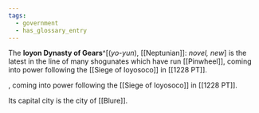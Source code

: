 ```yaml
---
tags:
  - government
  - has_glossary_entry
---
```


The **Ioyon Dynasty of Gears**^[(*yo-yun*), [[Neptunian]]: *novel, new*] is the latest in the line of many shogunates which have run [[Pinwheel]], coming into power following the [[Siege of Ioyosoco]] in [[1228 PT]].
, coming into power following the [[Siege of Ioyosoco]] in [[1228 PT]].

Its capital city is the city of [[Blure]].